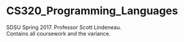 # CS320_Programming_Languages
SDSU Spring 2017. Professor Scott Lindeneau.<br/>
Contains all coursework and the variance.
